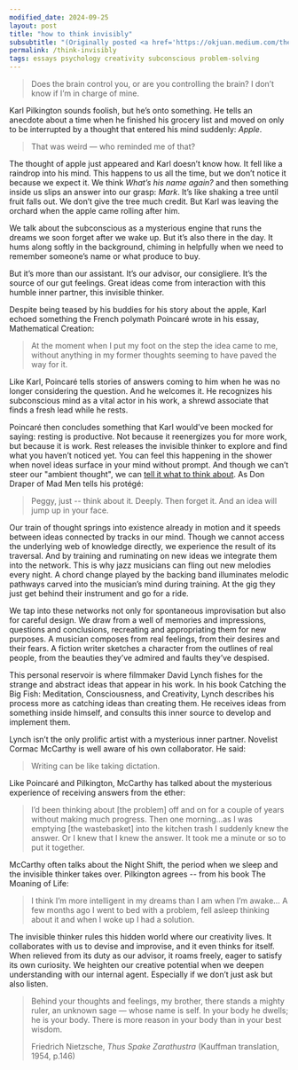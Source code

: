 ```yaml
---
modified_date: 2024-09-25
layout: post
title: "how to think invisibly"
subsubtitle: "(Originally posted <a href='https://okjuan.medium.com/the-invisible-thinker-c5ee42b4bb5'>on okjuan.medium.com</a>.)"
permalink: /think-invisibly
tags: essays psychology creativity subconscious problem-solving
---
```


> Does the brain control you, or are you controlling the brain? I don’t know if I’m in charge of mine.
<!--more-->

Karl Pilkington sounds foolish, but he’s onto something.
He tells an anecdote about a time when he finished his grocery list and moved on only to be interrupted by a thought that entered his mind suddenly: _Apple_.

> That was weird — who reminded me of that?

The thought of apple just appeared and Karl doesn’t know how.
It fell like a raindrop into his mind.
This happens to us all the time, but we don’t notice it because we expect it.
We think _What’s his name again?_ and then something inside us slips an answer into our grasp: _Mark_.
It’s like shaking a tree until fruit falls out.
We don’t give the tree much credit.
But Karl was leaving the orchard when the apple came rolling after him.

We talk about the subconscious as a mysterious engine that runs the dreams we soon forget after we wake up.
But it’s also there in the day.
It hums along softly in the background, chiming in helpfully when we need to remember someone’s name or what produce to buy.

But it’s more than our assistant.
It’s our advisor, our consigliere.
It’s the source of our gut feelings.
Great ideas come from interaction with this humble inner partner, this invisible thinker.

Despite being teased by his buddies for his story about the apple, Karl echoed something the French polymath Poincaré wrote in his essay, Mathematical Creation:

> At the moment when I put my foot on the step the idea came to me, without anything in my former thoughts seeming to have paved the way for it.

Like Karl, Poincaré tells stories of answers coming to him when he was no longer considering the question.
And he welcomes it.
He recognizes his subconscious mind as a vital actor in his work, a shrewd associate that finds a fresh lead while he rests.

Poincaré then concludes something that Karl would’ve been mocked for saying: resting is productive.
Not because it reenergizes you for more work, but because it is work.
Rest releases the invisible thinker to explore and find what you haven’t noticed yet.
You can feel this happening in the shower when novel ideas surface in your mind without prompt.
And though we can’t steer our "ambient thought", we can [tell it what to think about](http://www.paulgraham.com/top.html).
As Don Draper of Mad Men tells his protégé:

> Peggy, just -- think about it. Deeply. Then forget it. And an idea will jump up in your face.

Our train of thought springs into existence already in motion and it speeds between ideas connected by tracks in our mind.
Though we cannot access the underlying web of knowledge directly, we experience the result of its traversal.
And by training and ruminating on new ideas we integrate them into the network.
This is why jazz musicians can fling out new melodies every night.
A chord change played by the backing band illuminates melodic pathways carved into the musician’s mind during training.
At the gig they just get behind their instrument and go for a ride.

We tap into these networks not only for spontaneous improvisation but also for careful design.
We draw from a well of memories and impressions, questions and conclusions, recreating and appropriating them for new purposes.
A musician composes from real feelings, from their desires and their fears.
A fiction writer sketches a character from the outlines of real people, from the beauties they’ve admired and faults they’ve despised.

This personal reservoir is where filmmaker David Lynch fishes for the strange and abstract ideas that appear in his work.
In his book Catching the Big Fish: Meditation, Consciousness, and Creativity, Lynch describes his process more as catching ideas than creating them.
He receives ideas from something inside himself, and consults this inner source to develop and implement them.

Lynch isn’t the only prolific artist with a mysterious inner partner.
Novelist Cormac McCarthy is well aware of his own collaborator.
He said:

> Writing can be like taking dictation.

Like Poincaré and Pilkington, McCarthy has talked about the mysterious experience of receiving answers from the ether:

> I’d been thinking about [the problem] off and on for a couple of years without making much progress.
> Then one morning…as I was emptying [the wastebasket] into the kitchen trash I suddenly knew the answer.
> Or I knew that I knew the answer.
> It took me a minute or so to put it together.

McCarthy often talks about the Night Shift, the period when we sleep and the invisible thinker takes over.
Pilkington agrees -- from his book The Moaning of Life:

> I think I’m more intelligent in my dreams than I am when I’m awake… A few months ago I went to bed with a problem, fell asleep thinking about it and when I woke up I had a solution.

The invisible thinker rules this hidden world where our creativity lives.
It collaborates with us to devise and improvise, and it even thinks for itself.
When relieved from its duty as our advisor, it roams freely, eager to satisfy its own curiosity.
We heighten our creative potential when we deepen understanding with our internal agent.
Especially if we don’t just ask but also listen.

> Behind your thoughts and feelings, my brother, there stands a mighty ruler, an unknown sage — whose name is self. In your body he dwells; he is your body. There is more reason in your body than in your best wisdom.
>
> Friedrich Nietzsche, _Thus Spake Zarathustra_ (Kauffman translation, 1954, p.146)

